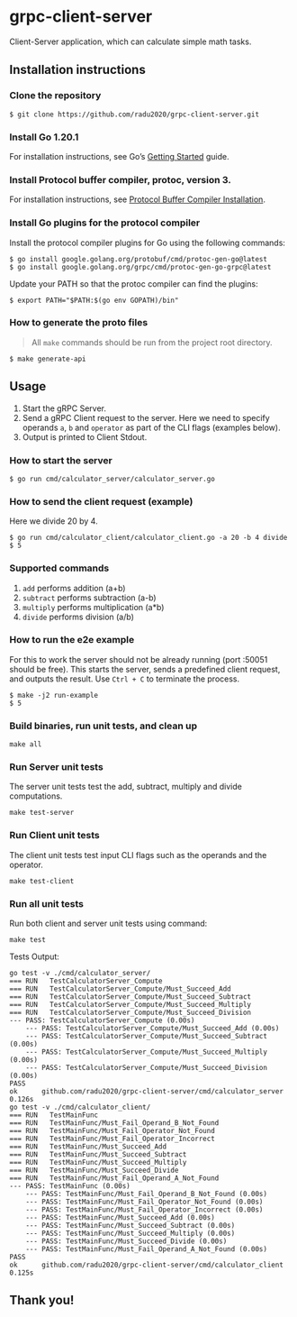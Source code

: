 # grpc-client-server

Client-Server application, which can calculate simple math tasks.

## Installation instructions

### Clone the repository
```shell
$ git clone https://github.com/radu2020/grpc-client-server.git
```

### Install Go 1.20.1
For installation instructions, see Go’s [Getting Started](https://go.dev/doc/install) guide.

### Install Protocol buffer compiler, protoc, version 3.
For installation instructions, see [Protocol Buffer Compiler Installation](https://grpc.io/docs/protoc-installation/).
 
### Install Go plugins for the protocol compiler
Install the protocol compiler plugins for Go using the following commands:

```shell
$ go install google.golang.org/protobuf/cmd/protoc-gen-go@latest
$ go install google.golang.org/grpc/cmd/protoc-gen-go-grpc@latest
```

Update your PATH so that the protoc compiler can find the plugins:
```shell
$ export PATH="$PATH:$(go env GOPATH)/bin"
```

### How to generate the proto files
>All `make` commands should be run from the project root directory.

```shell
$ make generate-api
```

## Usage
1. Start the gRPC Server.
2. Send a gRPC Client request to the server.
Here we need to specify operands `a`, `b` and `operator` as part of the CLI flags (examples below).
3. Output is printed to Client Stdout.

### How to start the server 
```shell
$ go run cmd/calculator_server/calculator_server.go
```

### How to send the client request (example)
Here we divide 20 by 4.
```shell
$ go run cmd/calculator_client/calculator_client.go -a 20 -b 4 divide
$ 5
```

### Supported commands
1. `add` performs addition (a+b)
2. `subtract` performs subtraction (a-b)
3. `multiply` performs multiplication (a*b)
4. `divide` performs division (a/b)

### How to run the e2e example
For this to work the server should not be already running (port :50051 should be free).
This starts the server, sends a predefined client request, and outputs the result.
Use `Ctrl + C` to terminate the process.
```shell
$ make -j2 run-example
$ 5
```

### Build binaries, run unit tests, and clean up
```shell
make all
```

### Run Server unit tests
The server unit tests test the add, subtract, multiply and divide computations.
```shell
make test-server
```

### Run Client unit tests
The client unit tests test input CLI flags such as the operands and the operator.
```shell
make test-client
```

### Run all unit tests
Run both client and server unit tests using command:
```shell
make test
```

Tests Output:
```shell
go test -v ./cmd/calculator_server/
=== RUN   TestCalculatorServer_Compute
=== RUN   TestCalculatorServer_Compute/Must_Succeed_Add
=== RUN   TestCalculatorServer_Compute/Must_Succeed_Subtract
=== RUN   TestCalculatorServer_Compute/Must_Succeed_Multiply
=== RUN   TestCalculatorServer_Compute/Must_Succeed_Division
--- PASS: TestCalculatorServer_Compute (0.00s)
    --- PASS: TestCalculatorServer_Compute/Must_Succeed_Add (0.00s)
    --- PASS: TestCalculatorServer_Compute/Must_Succeed_Subtract (0.00s)
    --- PASS: TestCalculatorServer_Compute/Must_Succeed_Multiply (0.00s)
    --- PASS: TestCalculatorServer_Compute/Must_Succeed_Division (0.00s)
PASS
ok      github.com/radu2020/grpc-client-server/cmd/calculator_server 0.126s
go test -v ./cmd/calculator_client/
=== RUN   TestMainFunc
=== RUN   TestMainFunc/Must_Fail_Operand_B_Not_Found
=== RUN   TestMainFunc/Must_Fail_Operator_Not_Found
=== RUN   TestMainFunc/Must_Fail_Operator_Incorrect
=== RUN   TestMainFunc/Must_Succeed_Add
=== RUN   TestMainFunc/Must_Succeed_Subtract
=== RUN   TestMainFunc/Must_Succeed_Multiply
=== RUN   TestMainFunc/Must_Succeed_Divide
=== RUN   TestMainFunc/Must_Fail_Operand_A_Not_Found
--- PASS: TestMainFunc (0.00s)
    --- PASS: TestMainFunc/Must_Fail_Operand_B_Not_Found (0.00s)
    --- PASS: TestMainFunc/Must_Fail_Operator_Not_Found (0.00s)
    --- PASS: TestMainFunc/Must_Fail_Operator_Incorrect (0.00s)
    --- PASS: TestMainFunc/Must_Succeed_Add (0.00s)
    --- PASS: TestMainFunc/Must_Succeed_Subtract (0.00s)
    --- PASS: TestMainFunc/Must_Succeed_Multiply (0.00s)
    --- PASS: TestMainFunc/Must_Succeed_Divide (0.00s)
    --- PASS: TestMainFunc/Must_Fail_Operand_A_Not_Found (0.00s)
PASS
ok      github.com/radu2020/grpc-client-server/cmd/calculator_client 0.125s
```

## Thank you!
